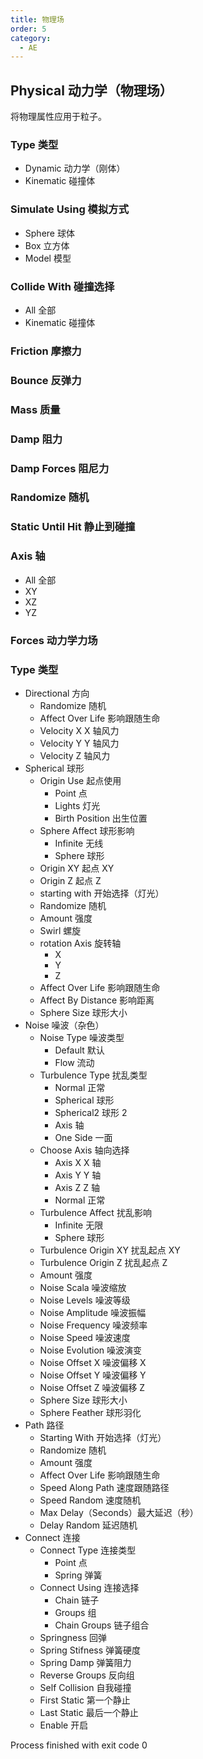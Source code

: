 ```yaml
---
title: 物理场
order: 5
category:
  - AE
---
```


## Physical 动力学（物理场）

将物理属性应用于粒子。

### Type 类型

- Dynamic 动力学（刚体）
- Kinematic 碰撞体

### Simulate Using 模拟方式

- Sphere 球体
- Box 立方体
- Model 模型

### Collide With 碰撞选择

- All 全部
- Kinematic 碰撞体

### Friction 摩擦力

### Bounce 反弹力

### Mass 质量

### Damp 阻力

### Damp Forces 阻尼力

### Randomize 随机

### Static Until Hit 静止到碰撞

### Axis 轴

- All 全部
- XY
- XZ
- YZ

### Forces 动力学力场

### Type 类型

- Directional 方向
  - Randomize 随机
  - Affect Over Life 影响跟随生命
  - Velocity X X 轴风力
  - Velocity Y Y 轴风力
  - Velocity Z 轴风力
- Spherical 球形
  - Origin Use 起点使用
    - Point 点
    - Lights 灯光
    - Birth Position 出生位置
  - Sphere Affect 球形影响
    - Infinite 无线
    - Sphere 球形
  - Origin XY 起点 XY
  - Origin Z 起点 Z
  - starting with 开始选择（灯光）
  - Randomize 随机
  - Amount 强度
  - Swirl 螺旋
  - rotation Axis 旋转轴
    - X
    - Y
    - Z
  - Affect Over Life 影响跟随生命
  - Affect By Distance 影响距离
  - Sphere Size 球形大小
- Noise 噪波（杂色）
  - Noise Type 噪波类型
    - Default 默认
    - Flow 流动
  - Turbulence Type 扰乱类型
    - Normal 正常
    - Spherical 球形
    - Spherical2 球形 2
    - Axis 轴
    - One Side 一面
  - Choose Axis 轴向选择
    - Axis X X 轴
    - Axis Y Y 轴
    - Axis Z Z 轴
    - Normal 正常
  - Turbulence Affect 扰乱影响
    - Infinite 无限
    - Sphere 球形
  - Turbulence Origin XY 扰乱起点 XY
  - Turbulence Origin Z 扰乱起点 Z
  - Amount 强度
  - Noise Scala 噪波缩放
  - Noise Levels 噪波等级
  - Noise Amplitude 噪波振幅
  - Noise Frequency 噪波频率
  - Noise Speed 噪波速度
  - Noise Evolution 噪波演变
  - Noise Offset X 噪波偏移 X
  - Noise Offset Y 噪波偏移 Y
  - Noise Offset Z 噪波偏移 Z
  - Sphere Size 球形大小
  - Sphere Feather 球形羽化
- Path 路径
  - Starting With 开始选择（灯光）
  - Randomize 随机
  - Amount 强度
  - Affect Over Life 影响跟随生命
  - Speed Along Path 速度跟随路径
  - Speed Random 速度随机
  - Max Delay（Seconds）最大延迟（秒）
  - Delay Random 延迟随机
- Connect 连接
  - Connect Type 连接类型
    - Point 点
    - Spring 弹簧
  - Connect Using 连接选择
    - Chain 链子
    - Groups 组
    - Chain Groups 链子组合
  - Springness 回弹
  - Spring Stifness 弹簧硬度
  - Spring Damp 弹簧阻力
  - Reverse Groups 反向组
  - Self Collision 自我碰撞
  - First Static 第一个静止
  - Last Static 最后一个静止
  - Enable 开启

Process finished with exit code 0
